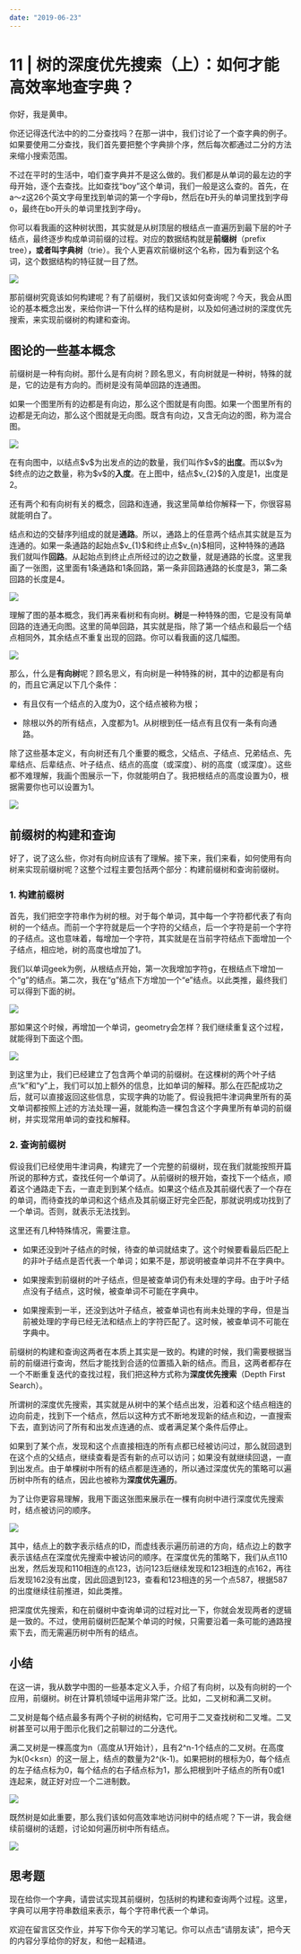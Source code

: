 ```yaml
---
date: "2019-06-23"
---  
```

      
# 11 | 树的深度优先搜索（上）：如何才能高效率地查字典？
你好，我是黄申。

你还记得迭代法中的的二分查找吗？在那一讲中，我们讨论了一个查字典的例子。如果要使用二分查找，我们首先要把整个字典排个序，然后每次都通过二分的方法来缩小搜索范围。

不过在平时的生活中，咱们查字典并不是这么做的。我们都是从单词的最左边的字母开始，逐个去查找。比如查找“boy”这个单词，我们一般是这么查的。首先，在a～z这26个英文字母里找到单词的第一个字母b，然后在b开头的单词里找到字母o，最终在bo开头的单词里找到字母y。

你可以看我画的这种树状图，其实就是从树顶层的根结点一直遍历到最下层的叶子结点，最终逐步构成单词前缀的过程。对应的数据结构就是**前缀树**（prefix tree）**，或者叫字典树**（trie）。我个人更喜欢前缀树这个名称，因为看到这个名词，这个数据结构的特征就一目了然。

![](/images/程序员数学基础/03.基础思想篇/resourceimagef434f4cffbdefa0cd94eda18294c47bf8e34.jpg)

那前缀树究竟该如何构建呢？有了前缀树，我们又该如何查询呢？今天，我会从图论的基本概念出发，来给你讲一下什么样的结构是树，以及如何通过树的深度优先搜索，来实现前缀树的构建和查询。

## 图论的一些基本概念

前缀树是一种有向树。那什么是有向树？顾名思义，有向树就是一种树，特殊的就是，它的边是有方向的。而树是没有简单回路的连通图。

<!-- [[[read_end]]] -->

如果一个图里所有的边都是有向边，那么这个图就是有向图。如果一个图里所有的边都是无向边，那么这个图就是无向图。既含有向边，又含无向边的图，称为混合图。

![](/images/程序员数学基础/03.基础思想篇/resourceimagebb7dbb472743016ead750fc7a80d8fc6bf7d.jpg)

在有向图中，以结点\$v\$为出发点的边的数量，我们叫作\$v\$的**出度**。而以\$v为\$终点的边之数量，称为\$v\$的**入度**。在上图中，结点\$v\_\{2\}\$的入度是1，出度是2。

还有两个和有向树有关的概念，回路和连通，我这里简单给你解释一下，你很容易就能明白了。

结点和边的交替序列组成的就是**通路**。所以，通路上的任意两个结点其实就是互为连通的。如果一条通路的起始点\$v\_\{1\}\$和终止点\$v\_\{n\}\$相同，这种特殊的通路我们就叫作**回路**。从起始点到终止点所经过的边之数量，就是通路的长度。这里我画了一张图，这里面有1条通路和1条回路，第一条非回路通路的长度是3，第二条回路的长度是4。

![](/images/程序员数学基础/03.基础思想篇/resourceimaged67bd6f3fc3ffa213ba714a25091485ff97b.jpeg)

理解了图的基本概念，我们再来看树和有向树。**树**是一种特殊的图，它是没有简单回路的连通无向图。这里的简单回路，其实就是指，除了第一个结点和最后一个结点相同外，其余结点不重复出现的回路。你可以看我画的这几幅图。

![](/images/程序员数学基础/03.基础思想篇/resourceimagee892e8705553ef8e27adf0e2f5005671f492.jpg)

那么，什么是**有向树**呢？顾名思义，有向树是一种特殊的树，其中的边都是有向的，而且它满足以下几个条件：

* 有且仅有一个结点的入度为0，这个结点被称为根；

* 除根以外的所有结点，入度都为1。从树根到任一结点有且仅有一条有向通路。

除了这些基本定义，有向树还有几个重要的概念，父结点、子结点、兄弟结点、先辈结点、后辈结点、叶子结点、结点的高度（或深度）、树的高度（或深度）。这些都不难理解，我画个图展示一下，你就能明白了。我把根结点的高度设置为0，根据需要你也可以设置为1。

![](/images/程序员数学基础/03.基础思想篇/resourceimage3613366d75b7566adfb09f71f3ae4ad7dd13.jpg)

## 前缀树的构建和查询

好了，说了这么些，你对有向树应该有了理解。接下来，我们来看，如何使用有向树来实现前缀树呢？这整个过程主要包括两个部分：构建前缀树和查询前缀树。

### 1\. 构建前缀树

首先，我们把空字符串作为树的根。对于每个单词，其中每一个字符都代表了有向树的一个结点。而前一个字符就是后一个字符的父结点，后一个字符是前一个字符的子结点。这也意味着，每增加一个字符，其实就是在当前字符结点下面增加一个子结点，相应地，树的高度也增加了1。

我们以单词geek为例，从根结点开始，第一次我增加字符g，在根结点下增加一个“g”的结点。第二次，我在“g”结点下方增加一个“e”结点。以此类推，最终我们可以得到下面的树。

![](/images/程序员数学基础/03.基础思想篇/resourceimaged026d06e56e85242f66552672d0f7ada7b26.jpg)

那如果这个时候，再增加一个单词，geometry会怎样？我们继续重复这个过程，就能得到下面这个图。

![](/images/程序员数学基础/03.基础思想篇/resourceimage958f950f2b49edf271a36a5f96cf2187638f.jpg)

到这里为止，我们已经建立了包含两个单词的前缀树。在这棵树的两个叶子结点“k”和“y”上，我们可以加上额外的信息，比如单词的解释。那么在匹配成功之后，就可以直接返回这些信息，实现字典的功能了。假设我把牛津词典里所有的英文单词都按照上述的方法处理一遍，就能构造一棵包含这个字典里所有单词的前缀树，并实现常用单词的查找和解释。

### 2\. 查询前缀树

假设我们已经使用牛津词典，构建完了一个完整的前缀树，现在我们就能按照开篇所说的那种方式，查找任何一个单词了。从前缀树的根开始，查找下一个结点，顺着这个通路走下去，一直走到到某个结点。如果这个结点及其前缀代表了一个存在的单词，而待查找的单词和这个结点及其前缀正好完全匹配，那就说明成功找到了一个单词。否则，就表示无法找到。

这里还有几种特殊情况，需要注意。

* 如果还没到叶子结点的时候，待查的单词就结束了。这个时候要看最后匹配上的非叶子结点是否代表一个单词；如果不是，那说明被查单词并不在字典中。

* 如果搜索到前缀树的叶子结点，但是被查单词仍有未处理的字母。由于叶子结点没有子结点，这时候，被查单词不可能在字典中。

* 如果搜索到一半，还没到达叶子结点，被查单词也有尚未处理的字母，但是当前被处理的字母已经无法和结点上的字符匹配了。这时候，被查单词不可能在字典中。

前缀树的构建和查询这两者在本质上其实是一致的。构建的时候，我们需要根据当前的前缀进行查询，然后才能找到合适的位置插入新的结点。而且，这两者都存在一个不断重复迭代的查找过程，我们把这种方式称为**深度优先搜索**（Depth First Search）。

所谓树的深度优先搜索，其实就是从树中的某个结点出发，沿着和这个结点相连的边向前走，找到下一个结点，然后以这种方式不断地发现新的结点和边，一直搜索下去，直到访问了所有和出发点连通的点、或者满足某个条件后停止。

如果到了某个点，发现和这个点直接相连的所有点都已经被访问过，那么就回退到在这个点的父结点，继续查看是否有新的点可以访问；如果没有就继续回退，一直到出发点。由于单棵树中所有的结点都是连通的，所以通过深度优先的策略可以遍历树中所有的结点，因此也被称为**深度优先遍历**。

为了让你更容易理解，我用下面这张图来展示在一棵有向树中进行深度优先搜索时，结点被访问的顺序。

![](/images/程序员数学基础/03.基础思想篇/resourceimagefdf9fdc74a1d4797eee2b397e7c6fe5992f9.jpg)

其中，结点上的数字表示结点的ID，而虚线表示遍历前进的方向，结点边上的数字表示该结点在深度优先搜索中被访问的顺序。在深度优先的策略下，我们从点110出发，然后发现和110相连的点123，访问123后继续发现和123相连的点162，再往后发现162没有出度，因此回退到123，查看和123相连的另一个点587，根据587的出度继续往前推进，如此类推。

把深度优先搜索，和在前缀树中查询单词的过程对比一下，你就会发现两者的逻辑是一致的。不过，使用前缀树匹配某个单词的时候，只需要沿着一条可能的通路搜索下去，而无需遍历树中所有的结点。

## 小结

在这一讲，我从数学中图的一些基本定义入手，介绍了有向树，以及有向树的一个应用，前缀树。树在计算机领域中运用非常广泛。比如，二叉树和满二叉树。

二叉树是每个结点最多有两个子树的树结构，它可用于二叉查找树和二叉堆。二叉树甚至可以用于图示化我们之前聊过的二分迭代。

满二叉树是一棵高度为n（高度从1开始计），且有2\^n-1个结点的二叉树。在高度为k\(0\<k≤n）的这一层上，结点的数量为2\^\(k-1\)。如果把树的根标为0，每个结点的左子结点标为0，每个结点的右子结点标为1，那么把根到叶子结点的所有0或1连起来，就正好对应一个二进制数。

![](/images/程序员数学基础/03.基础思想篇/resourceimage5689564ee1181fe4b351a12f8af690311d89.jpg)

既然树是如此重要，那么我们该如何高效率地访问树中的结点呢？下一讲，我会继续前缀树的话题，讨论如何遍历树中所有结点。

![](/images/程序员数学基础/03.基础思想篇/resourceimage790979701ece6ee3d1a7efdcba51c5684e09.jpg)

## 思考题

现在给你一个字典，请尝试实现其前缀树，包括树的构建和查询两个过程。这里，字典可以用字符串数组来表示，每个字符串代表一个单词。

欢迎在留言区交作业，并写下你今天的学习笔记。你可以点击“请朋友读”，把今天的内容分享给你的好友，和他一起精进。